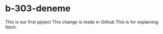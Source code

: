 # b-303-deneme
This is our first pjoject
This change is made in Github
This is for explaining fetch.
